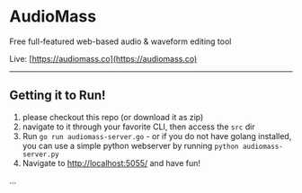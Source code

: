# AudioMass
Free full-featured web-based audio &amp; waveform editing tool


Live: [https://audiomass.co](https://audiomass.co)

---

## Getting it to Run!
1. please checkout this repo (or download it as zip)
2. navigate to it through your favorite CLI, then access the ```src``` dir
3. Run ```go run audiomass-server.go```  -  or if you do not have golang installed, you can use a simple python webserver by running ```python audiomass-server.py```
4. Navigate to [http://localhost:5055/](http://localhost:5055/) and have fun!

...

